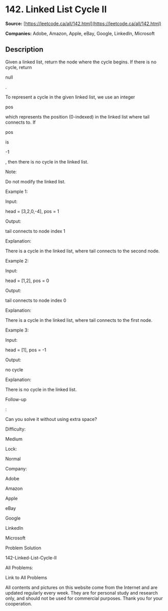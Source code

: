 # 142. Linked List Cycle II

**Source:** [https://leetcode.ca/all/142.html](https://leetcode.ca/all/142.html)

**Companies:** Adobe, Amazon, Apple, eBay, Google, LinkedIn, Microsoft

## Description

Given a linked list, return the node where the cycle begins. If there is no cycle, return

null

.

To represent a cycle in the given linked list, we use an integer

pos

which
        represents the position (0-indexed) in the linked list where tail connects to. If

pos

is

-1

, then there is no cycle in the linked list.

Note:

Do not modify the linked list.

Example 1:

Input:

head = [3,2,0,-4], pos = 1

Output:

tail connects to node index 1

Explanation:

There is a cycle in the linked list, where tail connects to the second node.

Example 2:

Input:

head = [1,2], pos = 0

Output:

tail connects to node index 0

Explanation:

There is a cycle in the linked list, where tail connects to the first node.

Example 3:

Input:

head = [1], pos = -1

Output:

no cycle

Explanation:

There is no cycle in the linked list.

Follow-up

:

Can you solve it without using extra space?

Difficulty:

Medium

Lock:

Normal

Company:

Adobe

Amazon

Apple

eBay

Google

LinkedIn

Microsoft

Problem Solution

142-Linked-List-Cycle-II

All Problems:

Link to All Problems

All contents and pictures on this website come from the Internet and are updated regularly every week. They are for personal study and research only, and should not be used for commercial purposes. Thank you for your cooperation.

